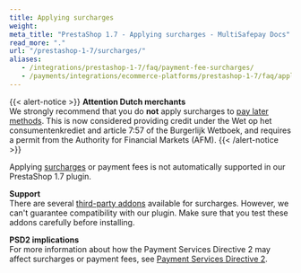 ```yaml
---
title: Applying surcharges
weight:
meta_title: "PrestaShop 1.7 - Applying surcharges - MultiSafepay Docs"
read_more: "."
url: "/prestashop-1-7/surcharges/"
aliases: 
   - /integrations/prestashop-1-7/faq/payment-fee-surcharges/
   - /payments/integrations/ecommerce-platforms/prestashop-1-7/faq/applying-surcharges/
---
```

{{< alert-notice >}} **Attention Dutch merchants** <br>  We strongly recommend that you do **not** apply surcharges to [pay later methods](/payment-methods/pay-later/). This is now considered providing credit under the Wet op het consumentenkrediet and article 7:57 of the Burgerlijk Wetboek, and requires a permit from the Authority for Financial Markets (AFM). {{< /alert-notice >}}

Applying [surcharges](/security-and-legal/payment-regulations/about-surcharges/) or payment fees is not automatically supported in our PrestaShop 1.7 plugin.

**Support**  
There are several [third-party addons](https://addons.prestashop.com/en/search?search_query=surcharge) available for surcharges. However, we can't guarantee compatibility with our plugin. Make sure that you test these addons carefully before installing.

**PSD2 implications**  
For more information about how the Payment Services Directive 2 may affect surcharges or payment fees, see [Payment Services Directive 2](/security-and-legal/payment-regulations/about-payment-service-directive-2).
